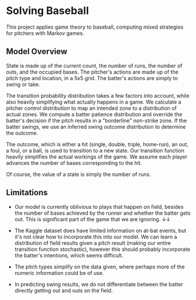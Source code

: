 # Solving Baseball
This project applies game theory to baseball, computing mixed strategies for 
pitchers with Markov games.

## Model Overview
State is made up of the current count, the number of runs, the number of outs, and 
the occupied bases. The pitcher's actions are made up of the pitch type and location, 
in a 5x5 grid. The batter's actions are simply to swing or take. 

The transition probability distribution takes a few factors into account, while also
heavily simplifying what actually happens in a game. We calculate a pitcher control distribution
to map an intended zone to a distribution of actual zones. We compute a batter patience
distribution and override the batter's decision if the pitch results in a "borderline" non-strike 
zone. If the batter swings, we use an inferred swing outcome distribution to determine the outcome.

The outcome, which is either a hit (single, double, triple, home-run), an out, a foul, or a ball,
is used to transition to a new state. Our transition function heavily simplifies the actual
workings of the game. We assume each player advances the number of bases corresponding to the hit.

Of course, the value of a state is simply the number of runs.

## Limitations
- Our model is currently oblivious to plays that happen on field, besides the number of bases achieved
by the runner and whether the batter gets out. This is significant part of the game that we are ignoring. ↓↓

- The Kaggle dataset does have limited information on at-bat events, but it's not clear how 
to incorporate this into our model. We can learn a distribution of field results given a 
pitch result (making our entire transition function stochastic), however this should probably incorporate
the batter's intentions, which seems difficult.

- The pitch types simplify on the data given, where perhaps more of the numeric information could be of use. 

- In predicting swing results, we do not differentiate between the batter directly getting out and outs on the field.
